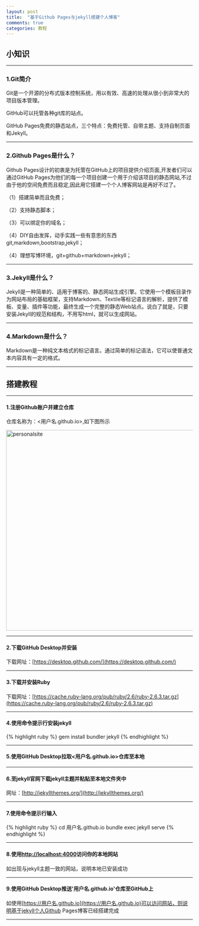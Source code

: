 ```yaml
---
layout: post
title:  "基于Github Pages与jekyll搭建个人博客"
comments: true
categories: 教程
---
```



## 小知识

---
### 1.Git简介

Git是一个开源的分布式版本控制系统，用以有效、高速的处理从很小到非常大的项目版本管理。

GitHub可以托管各种git库的站点。

GitHub Pages免费的静态站点，三个特点：免费托管、自带主题、支持自制页面和Jekyll。


---

### 2.Github Pages是什么？
Github Pages设计的初衷是为托管在GitHub上的项目提供介绍页面,开发者们可以通过GitHub Pages为他们的每一个项目创建一个用于介绍该项目的静态网站,不过由于他的空间免费而且稳定,因此用它搭建一个个人博客网站是再好不过了。

（1）搭建简单而且免费；

（2）支持静态脚本；

（3）可以绑定你的域名；

（4）DIY自由发挥，动手实践一些有意思的东西git,markdown,bootstrap,jekyll；

（4）理想写博环境，git+github+markdown+jekyll；

---

### 3.Jekyll是什么？

Jekyll是一种简单的、适用于博客的、静态网站生成引擎。它使用一个模板目录作为网站布局的基础框架，支持Markdown、Textile等标记语言的解析，提供了模板、变量、插件等功能，最终生成一个完整的静态Web站点。说白了就是，只要安装Jekyll的规范和结构，不用写html，就可以生成网站。

---

### 4.Markdown是什么？

Markdown是一种纯文本格式的标记语言。通过简单的标记语法，它可以使普通文本内容具有一定的格式。

---
## 搭建教程

---

#### 1.注册Github账户并建立仓库

仓库名称为：<用户名.github.io>,如下图所示

<img src="https://luyuxuan1998.github.io/pictures/personalsite.png" alt="personalsite" width="540">

---

#### 2.下载GitHub Desktop并安装

下载网址：[https://desktop.github.com/](https://desktop.github.com/)

---

#### 3.下载并安装Ruby

下载网址：[https://cache.ruby-lang.org/pub/ruby/2.6/ruby-2.6.3.tar.gz](https://cache.ruby-lang.org/pub/ruby/2.6/ruby-2.6.3.tar.gz)

---

#### 4.使用命令提示行安装jekyll

{% highlight ruby %}
gem install bundler jekyll
{% endhighlight %}	

---

#### 5.使用GitHub Desktop拉取<用户名.github.io>仓库至本地

---

#### 6.至jekyll官网下载jekyll主题并粘贴至本地文件夹中

网址：[http://jekyllthemes.org/](http://jekyllthemes.org/)

---

#### 7.使用命令提示行输入

{% highlight ruby %}
cd 用户名.github.io
bundle exec jekyll serve
{% endhighlight %}	

---

#### 8.使用[http://localhost:4000](http://localhost:4000)访问你的本地网站

如出现与jekyll主题一致的网站，说明本地已安装成功

---

#### 9.使用GitHub Desktop推送'用户名.github.io'仓库至GitHub上

如使用[https://用户名.github.io](https://用户名.github.io)可以访问网站，则说明基于jekyll个人Github Pages博客已经搭建完成

---


















